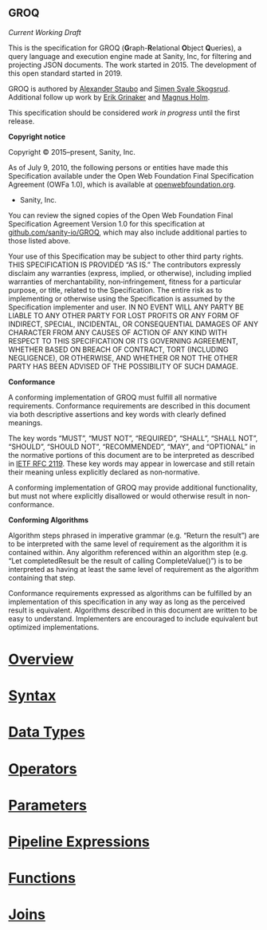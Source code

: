 GROQ
-------

*Current Working Draft*

This is the specification for GROQ (**G**raph-**R**elational **O**bject **Q**ueries), a query language and execution engine made at Sanity, Inc, for filtering and projecting JSON documents. The work started in 2015. The development of this open standard started in 2019.

GROQ is authored by [Alexander Staubo](https://twitter.com/purefiction) and [Simen Svale Skogsrud](https://twitter.com/svale). Additional follow up work by [Erik Grinaker](https://twitter.com/erikgrinaker) and [Magnus Holm](https://twitter.com/judofyr).

This specification should be considered *work in progress* until the first release.

**Copyright notice**

Copyright © 2015–present, Sanity, Inc.

As of July 9, 2010, the following persons or entities have made this Specification available under the Open Web Foundation Final Specification Agreement (OWFa 1.0), which is available at [openwebfoundation.org](http://www.openwebfoundation.org/legal/the-owf-1-0-agreements/owfa-1-0).

* Sanity, Inc.

You can review the signed copies of the Open Web Foundation Final Specification Agreement Version 1.0 for this specification at [github.com/sanity-io/GROQ](https://github.com/sanity-io/GROQ), which may also include additional parties to those listed above.

Your use of this Specification may be subject to other third party rights. THIS SPECIFICATION IS PROVIDED “AS IS.” The contributors expressly disclaim any warranties (express, implied, or otherwise), including implied warranties of merchantability, non‐infringement, fitness for a particular purpose, or title, related to the Specification. The entire risk as to implementing or otherwise using the Specification is assumed by the Specification implementer and user. IN NO EVENT WILL ANY PARTY BE LIABLE TO ANY OTHER PARTY FOR LOST PROFITS OR ANY FORM OF INDIRECT, SPECIAL, INCIDENTAL, OR CONSEQUENTIAL DAMAGES OF ANY CHARACTER FROM ANY CAUSES OF ACTION OF ANY KIND WITH RESPECT TO THIS SPECIFICATION OR ITS GOVERNING AGREEMENT, WHETHER BASED ON BREACH OF CONTRACT, TORT (INCLUDING NEGLIGENCE), OR OTHERWISE, AND WHETHER OR NOT THE OTHER PARTY HAS BEEN ADVISED OF THE POSSIBILITY OF SUCH DAMAGE.

**Conformance**

A conforming implementation of GROQ must fulfill all normative requirements. Conformance requirements are described in this document via both descriptive assertions and key words with clearly defined meanings.

The key words “MUST”, “MUST NOT”, “REQUIRED”, “SHALL”, “SHALL NOT”, “SHOULD”, “SHOULD NOT”, “RECOMMENDED”, “MAY”, and “OPTIONAL” in the normative portions of this document are to be interpreted as described in [IETF RFC 2119](https://tools.ietf.org/html/rfc2119). These key words may appear in lowercase and still retain their meaning unless explicitly declared as non‐normative.

A conforming implementation of GROQ may provide additional functionality, but must not where explicitly disallowed or would otherwise result in non‐conformance.

**Conforming Algorithms**

Algorithm steps phrased in imperative grammar (e.g. “Return the result”) are to be interpreted with the same level of requirement as the algorithm it is contained within. Any algorithm referenced within an algorithm step (e.g. “Let completedResult be the result of calling CompleteValue()”) is to be interpreted as having at least the same level of requirement as the algorithm containing that step.

Conformance requirements expressed as algorithms can be fulfilled by an implementation of this specification in any way as long as the perceived result is equivalent. Algorithms described in this document are written to be easy to understand. Implementers are encouraged to include equivalent but optimized implementations.

# [Overview](Section%201%20--%20Overview.md)

# [Syntax](Section%202%20--%20Syntax.md)

# [Data Types](Section%203%20--%20Data%20Types.md)

# [Operators](Section%204%20--%20Operators.md)

# [Parameters](Section%205%20--%20Parameters.md)

# [Pipeline Expressions](Section%206%20--%20Pipeline%20Expressions.md)

# [Functions](Section%207%20--%20Functions.md)

# [Joins](Section%208%20--%20Joins.md)

